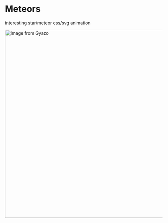 # Meteors
interesting star/meteor css/svg animation

<a href="https://gyazo.com/e6a8d49c9b8365569871c140e5920cf9"><img src="https://i.gyazo.com/e6a8d49c9b8365569871c140e5920cf9.gif" alt="Image from Gyazo" width="600"/></a>
